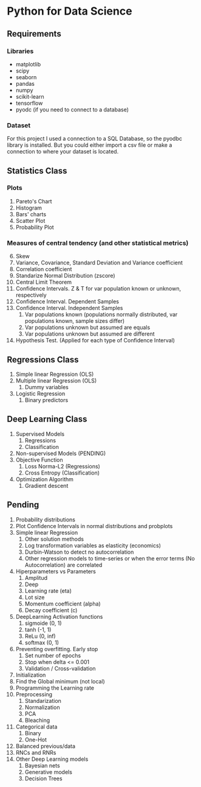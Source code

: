 # Python for Data Science

## Requirements
### Libraries
- matplotlib
- scipy
- seaborn
- pandas
- numpy
- scikit-learn
- tensorflow
- pyodc (if you need to connect to a database)

### Dataset
For this project I used a connection to a SQL Database, so the pyodbc library is installed. But you could either import a csv file or make a connection to where your dataset is located.


## Statistics Class
### Plots
1. Pareto's Chart
2. Histogram
3. Bars' charts
4. Scatter Plot
5. Probability Plot

### Measures of central tendency (and other statistical metrics)
6. Skew
7. Variance, Covariance, Standard Deviation and Variance coefficient
8. Correlation coefficient
9. Standarize Normal Distribution (zscore)
10. Central Limit Theorem
11. Confidence Intervals. Z & T for var population known or unknown, respectively
12. Confidence Interval. Dependent Samples
13. Confidence Interval. Independent Samples
    1. Var populations known (populations normally distributed, var populations known, sample sizes differ)
    2. Var populations unknown but assumed are equals
    3. Var populations unknown but assumed are different
14. Hypothesis Test. (Applied for each type of Confidence Interval)

## Regressions Class
1. Simple linear Regression (OLS)
2. Multiple linear Regression (OLS)
    1. Dummy variables
3. Logistic Regression
    1. Binary predictors

## Deep Learning Class
1. Supervised Models
    1. Regressions
    2. Classification
2. Non-supervised Models (PENDING)
3. Objective Function
    1. Loss Norma-L2 (Regressions)
    2. Cross Entropy (Classification)
4. Optimization Algorithm
    1. Gradient descent

## Pending
1. Probability distributions
2. Plot Confidence Intervals in normal distributions and probplots
3. Simple linear Regression
    1. Other solution methods
    2. Log transformation variables as elasticity (economics)
    3. Durbin-Watson to detect no autocorrelation
    4. Other regression models to time-series or when the error terms (No Autocorrelation) are correlated
4. Hiperparameters vs Parameters
    1. Amplitud
    2. Deep
    3. Learning rate (eta)
    4. Lot size
    5. Momentum coefficient (alpha)
    6. Decay coefficient (c)
5. DeepLearning Activation functions
    1. sigmoide (0, 1)
    2. tanh (-1, 1)
    3. ReLu (0, inf)
    4. softmax (0, 1)
6. Preventing overfitting. Early stop
    1. Set number of epochs
    2. Stop when delta <= 0.001
    3. Validation / Cross-validation
7. Initialization
8. Find the Global minimum (not local)
9. Programming the Learning rate
10. Preprocessing
    1. Standarization
    2. Normalization
    3. PCA
    4. Bleaching
11. Categorical data
    1. Binary
    2. One-Hot
12. Balanced previous/data
13. RNCs and RNRs
14. Other Deep Learning models
    1. Bayesian nets
    2. Generative models
    3. Decision Trees

